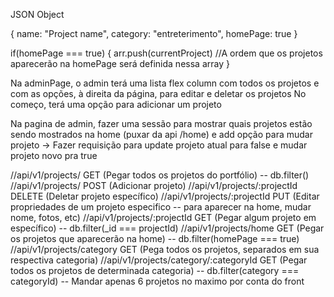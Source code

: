 JSON Object

{
    name: "Project name",
    category: "entreterimento",
    homePage: true
}

if(homePage === true) {
    arr.push(currentProject) //A ordem que os projetos aparecerão na homePage será definida nessa array
}

Na adminPage, o admin terá uma lista flex column com todos os projetos e com as opções, à direita da página, para editar e deletar os projetos
No começo, terá uma opção para adicionar um projeto

Na pagina de admin, fazer uma sessão para mostrar quais projetos estão sendo mostrados na home (puxar da api /home) e add opção para mudar projeto
    -> Fazer requisição para update projeto atual para false e mudar projeto novo pra true


//api/v1/projects/                       GET (Pegar todos os projetos do portfólio) -- db.filter()
//api/v1/projects/                       POST (Adicionar projeto)
//api/v1/projects/:projectId             DELETE (Deletar projeto específico)
//api/v1/projects/:projectId             PUT (Editar propriedades de um projeto especifico -- para aparecer na home, mudar nome, fotos, etc)
//api/v1/projects/:projectId             GET (Pegar algum projeto em específico) -- db.filter(_id === projectId)
//api/v1/projects/home                   GET (Pegar os projetos que aparecerão na home) -- db.filter(homePage === true)
//api/v1/projects/category               GET (Pega todos os projetos, separados em sua respectiva categoria) 
//api/v1/projects/category/:categoryId   GET (Pegar todos os projetos de determinada categoria) -- db.filter(category === categoryId) -- Mandar apenas 6 projetos no maximo por conta do front